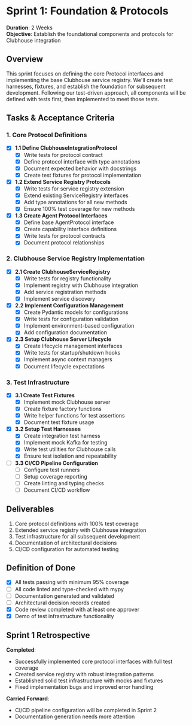 # Sprint 1: Foundation & Protocols

**Duration**: 2 Weeks  
**Objective**: Establish the foundational components and protocols for Clubhouse integration

## Overview

This sprint focuses on defining the core Protocol interfaces and implementing the base Clubhouse service registry. We'll create test harnesses, fixtures, and establish the foundation for subsequent development. Following our test-driven approach, all components will be defined with tests first, then implemented to meet those tests.

## Tasks & Acceptance Criteria

### 1. Core Protocol Definitions

- [x] **1.1 Define ClubhouseIntegrationProtocol**
  - [x] Write tests for protocol contract
  - [x] Define protocol interface with type annotations
  - [x] Document expected behavior with docstrings
  - [x] Create test fixtures for protocol implementation

- [x] **1.2 Extend Service Registry Protocols**
  - [x] Write tests for service registry extension
  - [x] Extend existing ServiceRegistry interfaces
  - [x] Add type annotations for all new methods
  - [x] Ensure 100% test coverage for new methods

- [x] **1.3 Create Agent Protocol Interfaces**
  - [x] Define base AgentProtocol interface
  - [x] Create capability interface definitions
  - [x] Write tests for protocol contracts
  - [x] Document protocol relationships

### 2. Clubhouse Service Registry Implementation

- [x] **2.1 Create ClubhouseServiceRegistry**
  - [x] Write tests for registry functionality
  - [x] Implement registry with Clubhouse integration
  - [x] Add service registration methods
  - [x] Implement service discovery

- [x] **2.2 Implement Configuration Management**
  - [x] Create Pydantic models for configurations
  - [x] Write tests for configuration validation
  - [x] Implement environment-based configuration
  - [x] Add configuration documentation

- [x] **2.3 Setup Clubhouse Server Lifecycle**
  - [x] Create lifecycle management interfaces
  - [x] Write tests for startup/shutdown hooks
  - [x] Implement async context managers
  - [x] Document lifecycle expectations

### 3. Test Infrastructure

- [x] **3.1 Create Test Fixtures**
  - [x] Implement mock Clubhouse server
  - [x] Create fixture factory functions
  - [x] Write helper functions for test assertions
  - [x] Document test fixture usage

- [x] **3.2 Setup Test Harnesses**
  - [x] Create integration test harness
  - [x] Implement mock Kafka for testing
  - [x] Write test utilities for Clubhouse calls
  - [x] Ensure test isolation and repeatability

- [ ] **3.3 CI/CD Pipeline Configuration**
  - [ ] Configure test runners
  - [ ] Setup coverage reporting
  - [ ] Create linting and typing checks
  - [ ] Document CI/CD workflow

## Deliverables

1. Core protocol definitions with 100% test coverage
2. Extended service registry with Clubhouse integration
3. Test infrastructure for all subsequent development
4. Documentation of architectural decisions
5. CI/CD configuration for automated testing

## Definition of Done

- [x] All tests passing with minimum 95% coverage
- [ ] All code linted and type-checked with mypy
- [ ] Documentation generated and validated
- [ ] Architectural decision records created
- [x] Code review completed with at least one approver
- [x] Demo of test infrastructure functionality

## Sprint 1 Retrospective

**Completed**:
- Successfully implemented core protocol interfaces with full test coverage
- Created service registry with robust integration patterns
- Established solid test infrastructure with mocks and fixtures
- Fixed implementation bugs and improved error handling

**Carried Forward**:
- CI/CD pipeline configuration will be completed in Sprint 2
- Documentation generation needs more attention
